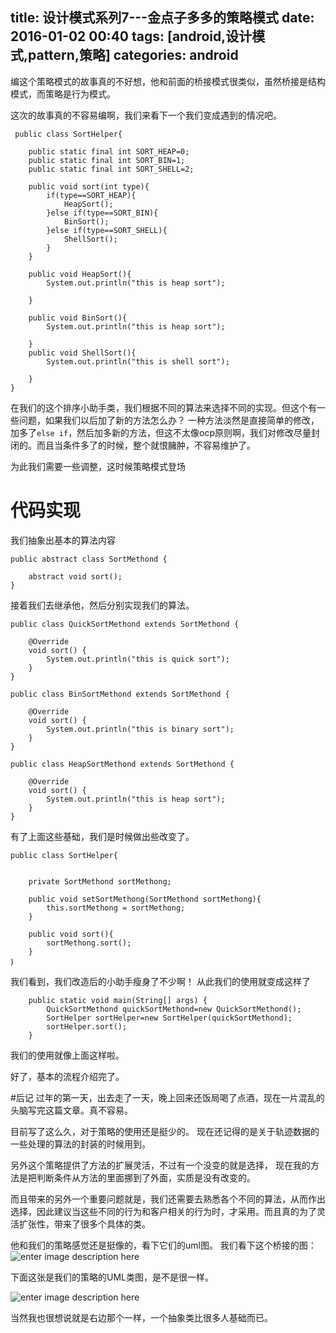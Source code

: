 title: 设计模式系列7---金点子多多的策略模式
date: 2016-01-02 00:40
tags: [android,设计模式,pattern,策略]
categories: android
------

编这个策略模式的故事真的不好想，他和前面的桥接模式很类似，虽然桥接是结构模式，而策略是行为模式。

这次的故事真的不容易编啊，我们来看下一个我们变成遇到的情况吧。

	 public class SortHelper{

        public static final int SORT_HEAP=0;
        public static final int SORT_BIN=1;
        public static final int SORT_SHELL=2;

		public void sort(int type){
            if(type==SORT_HEAP){
                HeapSort();
            }else if(type==SORT_BIN){
                BinSort();
            }else if(type==SORT_SHELL){
                ShellSort();
            }
        }

        public void HeapSort(){
            System.out.println("this is heap sort");

        }

        public void BinSort(){
            System.out.println("this is heap sort");

        }
        public void ShellSort(){
            System.out.println("this is shell sort");

        }
    }
在我们的这个排序小助手类，我们根据不同的算法来选择不同的实现。但这个有一些问题，如果我们以后加了新的方法怎么办？
一种方法淡然是直接简单的修改，加多了`else if`，然后加多新的方法，但这不太像ocp原则啊，我们对修改尽量封闭的。而且当条件多了的时候，整个就恨臃肿，不容易维护了。

为此我们需要一些调整，这时候策略模式登场

<!--more-->
 
# 代码实现
我们抽象出基本的算法内容

	public abstract class SortMethond {

        abstract void sort();
    }
接着我们去继承他，然后分别实现我们的算法。


    public class QuickSortMethond extends SortMethond {

        @Override
        void sort() {
            System.out.println("this is quick sort");
        }
    }

    public class BinSortMethond extends SortMethond {

        @Override
        void sort() {
            System.out.println("this is binary sort");
        }
    }

    public class HeapSortMethond extends SortMethond {

        @Override
        void sort() {
            System.out.println("this is heap sort");
        }
    }
有了上面这些基础，我们是时候做出些改变了。

	
	
    public class SortHelper{


        private SortMethond sortMethong;

        public void setSortMethong(SortMethond sortMethong){
            this.sortMethong = sortMethong;
        }
        
        public void sort(){
            sortMethong.sort();
        }
    ｝
我们看到，我们改造后的小助手瘦身了不少啊！
从此我们的使用就变成这样了

	
        public static void main(String[] args) {
            QuickSortMethond quickSortMethond=new QuickSortMethond();
            SortHelper sortHelper=new SortHelper(quickSortMethond);
            sortHelper.sort();
        }
我们的使用就像上面这样啦。


好了，基本的流程介绍完了。



#后记
过年的第一天，出去走了一天，晚上回来还饭局喝了点酒，现在一片混乱的头脑写完这篇文章。真不容易。

目前写了这么久，对于策略的使用还是挺少的。
现在还记得的是关于轨迹数据的一些处理的算法的封装的时候用到。

另外这个策略提供了方法的扩展灵活，不过有一个没变的就是选择，
现在我的方法是把判断条件从方法的里面挪到了外面，实质是没有改变的。

而且带来的另外一个重要问题就是，我们还需要去熟悉各个不同的算法，从而作出选择，因此建议当这些不同的行为和客户相关的行为时，才采用。而且真的为了灵活扩张性，带来了很多个具体的类。




他和我们的策略感觉还是挺像的，看下它们的uml图。
我们看下这个桥接的图：
  ![enter image description here](http://7xl9zd.com1.z0.glb.clouddn.com/Screen%20Shot%202016-01-01%20at%2023.01.24.png)
  
  下面这张是我们的策略的UML类图，是不是很一样。
  
![enter image description here](http://7xl9zd.com1.z0.glb.clouddn.com/Screen%20Shot%202016-01-01%20at%2022.59.58.png)

当然我也很想说就是右边那个一样，一个抽象类比很多人基础而已。

